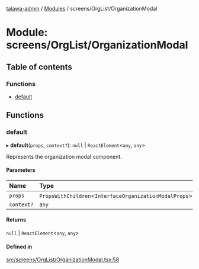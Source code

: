 [talawa-admin](../README.md) / [Modules](../modules.md) / screens/OrgList/OrganizationModal

# Module: screens/OrgList/OrganizationModal

## Table of contents

### Functions

- [default](screens_OrgList_OrganizationModal.md#default)

## Functions

### default

▸ **default**(`props`, `context?`): ``null`` \| `ReactElement`\<`any`, `any`\>

Represents the organization modal component.

#### Parameters

| Name | Type |
| :------ | :------ |
| `props` | `PropsWithChildren`\<`InterfaceOrganizationModalProps`\> |
| `context?` | `any` |

#### Returns

``null`` \| `ReactElement`\<`any`, `any`\>

#### Defined in

[src/screens/OrgList/OrganizationModal.tsx:58](https://github.com/void-hr/talawa-admin/blob/0b408e7/src/screens/OrgList/OrganizationModal.tsx#L58)
